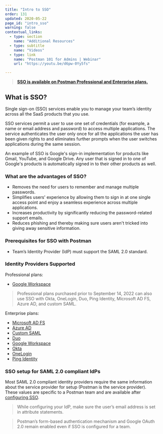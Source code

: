 ```yaml
---
title: "Intro to SSO"
order: 131
updated: 2020-05-22
page_id: "intro_sso"
warning: false
contextual_links:
  - type: section
    name: "Additional Resources"
  - type: subtitle
    name: "Videos"
  - type: link
    name: "Postman 101 for Admins | Webinar"
    url: "https://youtu.be/d6pw-0Yy5fs"

---
```


> **[SSO is available on Postman Professional and Enterprise plans.](https://www.postman.com/pricing)**

## What is SSO?

Single sign-on (SSO) services enable you to manage your team’s identity across all the SaaS products that you use.

SSO services permit a user to use one set of credentials (for example, a name or email address and password) to access multiple applications. The service authenticates the user only once for all the applications the user has been given rights to and eliminates further prompts when the user switches applications during the same session.

An example of SSO is Google's sign-in implementation for products like Gmail, YouTube, and Google Drive. Any user that is signed in to one of Google's products is automatically signed in to their other products as well.

### What are the advantages of SSO?

* Removes the need for users to remember and manage multiple passwords.
* Simplifies users' experience by allowing them to sign in at one single access point and enjoy a seamless experience across multiple applications.
* Increases productivity by significantly reducing the password-related support emails.
* Reduces phishing and thereby making sure users aren't tricked into giving away sensitive information.

### Prerequisites for SSO with Postman

* Team’s Identity Provider (IdP) must support the SAML 2.0 standard.

### Identity Providers Supported

Professional plans:

* [Google Workspace](/docs/administration/sso/google-workspace/)

> Professional plans purchased prior to September 14, 2022 can also use SSO with Okta, OneLogin, Duo, Ping Identity, Microsoft AD FS, Azure AD, and custom SAML.

Enterprise plans:

* [Microsoft AD FS](/docs/administration/sso/microsoft-adfs/)
* [Azure AD](/docs/administration/sso/azure-ad/)
* [Custom SAML](/docs/administration/sso/admin-sso/)
* [Duo](/docs/administration/sso/duo/)
* [Google Workspace](/docs/administration/sso/google-workspace/)
* [Okta](/docs/administration/sso/okta/)
* [OneLogin](/docs/administration/sso/onelogin/)
* [Ping Identity](/docs/administration/sso/ping-identity/)

### SSO setup for SAML 2.0 compliant IdPs

Most SAML 2.0 compliant identity providers require the same information about the service provider for setup (Postman is the service provider). These values are specific to a Postman team and are available after [configuring SSO](/docs/administration/sso/admin-sso/).

> While configuring your IdP, make sure the user’s email address is set in attribute statements.

<!-- -->

> Postman’s form-based authentication mechanism and Google OAuth 2.0 remain enabled even if SSO is configured for a team.
